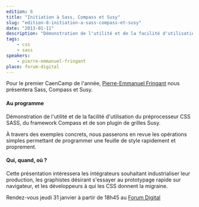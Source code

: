 ```yaml
---
edition: 8
title: "Initiation à Sass, Compass et Susy"
slug: "edition-8-initiation-a-sass-compass-et-susy"
date: "2013-01-11"
description: "Démonstration de l'utilité et de la facilité d'utilisation du préprocesseur CSS SASS, du framework Compass et de son plugin de grilles Susy."
tags:
    - css
    - sass
speakers:
    - pierre-emmanuel-fringant
place: forum-digital
---
```


Pour le premier CaenCamp de l'année, [Pierre-Emmanuel Fringant](https://twitter.com/pefringant) nous
présentera Sass, Compass et Susy.

#### Au programme

Démonstration de l'utilité et de la facilité d'utilisation du préprocesseur CSS SASS, du framework
Compass et de son plugin de grilles Susy.

À travers des exemples concrets, nous passerons en revue les opérations simples permettant de
programmer une feuille de style rapidement et proprement.

#### Qui, quand, où ?

Cette présentation intéressera les intégrateurs souhaitant industrialiser leur production, les
graphistes désirant s'essayer au prototypage rapide sur navigateur, et les développeurs à qui les
CSS donnent la migraine.

Rendez-vous jeudi 31 janvier à partir de 18h45 au [Forum Digital](http://www.forum-digital.fr)
